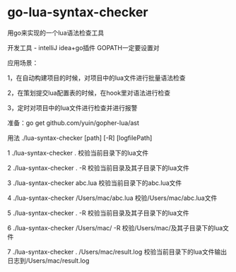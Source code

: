 # go-lua-syntax-checker
用go来实现的一个lua语法检查工具

开发工具 - intelliJ idea+go插件  GOPATH一定要设置对

应用场景：

1，在自动构建项目的时候，对项目中的lua文件进行批量语法检查

2，在策划提交lua配置表的时候，在hook里对语法进行检查

3，定时对项目中的lua文件进行检查并进行报警

准备：go get github.com/yuin/gopher-lua/ast

用法 ./lua-syntax-checker [path] [-R] [logfilePath]

1  ./lua-syntax-checker .  校验当前目录下的lua文件

2  ./lua-syntax-checker . -R 校验当前目录及其子目录下的lua文件

3  ./lua-syntax-checker abc.lua  校验当前目录下的abc.lua文件

4  ./lua-syntax-checker /Users/mac/abc.lua  校验/Users/mac/abc.lua文件

5  ./lua-syntax-checker . -R 校验当前目录及其子目录下的lua文件

6  ./lua-syntax-checker /Users/mac/ -R 校验/Users/mac/及其子目录下的lua文件

7  ./lua-syntax-checker .  /Users/mac/result.log 校验当前目录下的lua文件输出日志到/Users/mac/result.log
